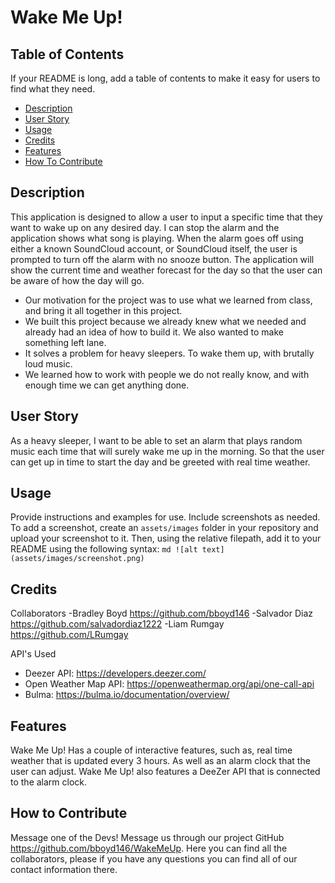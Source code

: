 # Wake Me Up!

## Table of Contents
If your README is long, add a table of contents to make it easy for users to find what they need.
- [Description](#description)
- [User Story](#userStory)
- [Usage](#usage)
- [Credits](#credits)
- [Features](#features)
- [How To Contribute](#howToContribute)

## Description
This application is designed to allow a user to input a specific time that they want to wake up on any desired day.  I can stop the alarm and the application shows what song is playing. When the alarm goes off using either a known SoundCloud account, or SoundCloud itself, the user is prompted to turn off the alarm with no snooze button. The application will show the current time and weather forecast for the day so that the user can be aware of how the day will go.

- Our motivation for the project was to use what we learned from class, and bring it all together in this project.
- We built this project because we already knew what we needed and already had an idea of how to build it. We also wanted to make something left lane. 
- It solves a problem for heavy sleepers. To wake them up, with brutally loud music. 
- We learned how to work with people we do not really know, and with enough time we can get anything done. 

## User Story
As a heavy sleeper, I want to be able to set an alarm that plays random music each time that will surely wake me up in the morning. So that the user can get up in time to start the day and be greeted with real time weather.

## Usage
Provide instructions and examples for use. Include screenshots as needed.
To add a screenshot, create an `assets/images` folder in your repository and upload your screenshot to it. Then, using the relative filepath, add it to your README using the following syntax:
    ```md
    ![alt text](assets/images/screenshot.png)
    ```

## Credits
Collaborators 
-Bradley Boyd https://github.com/bboyd146
-Salvador Diaz https://github.com/salvadordiaz1222
-Liam Rumgay https://github.com/LRumgay

API's Used 
- Deezer API: https://developers.deezer.com/
- Open Weather Map API: https://openweathermap.org/api/one-call-api
- Bulma: https://bulma.io/documentation/overview/

## Features
Wake Me Up! Has a couple of interactive features, such as, real time weather that is updated every 3 hours. As well as an alarm clock that the user can adjust. Wake Me Up! also features a DeeZer API that is connected to the alarm clock.  

## How to Contribute
Message one of the Devs! Message us through our project GitHub https://github.com/bboyd146/WakeMeUp. Here you can find all the collaborators, please if you have any questions you can find all of our contact information there. 

